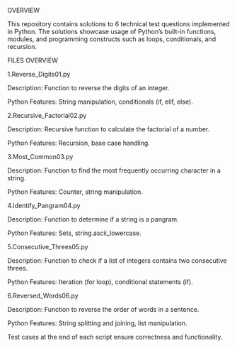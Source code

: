OVERVIEW

This repository contains solutions to 6 technical test questions implemented in Python.
The solutions showcase usage of Python’s built-in functions, modules, and programming constructs such as loops, conditionals, and recursion.

FILES OVERVIEW

1.Reverse_Digits01.py

Description: Function to reverse the digits of an integer.

Python Features: String manipulation, conditionals (if, elif, else).

2.Recursive_Factorial02.py

Description: Recursive function to calculate the factorial of a number.

Python Features: Recursion, base case handling.

3.Most_Common03.py

Description: Function to find the most frequently occurring character in a string.

Python Features: Counter, string manipulation.

4.Identify_Pangram04.py

Description: Function to determine if a string is a pangram.

Python Features: Sets, string.ascii_lowercase.

5.Consecutive_Threes05.py

Description: Function to check if a list of integers contains two consecutive threes.

Python Features: Iteration (for loop), conditional statements (if).

6.Reversed_Words06.py

Description: Function to reverse the order of words in a sentence.

Python Features: String splitting and joining, list manipulation.

Test cases at the end of each script ensure correctness and functionality.
